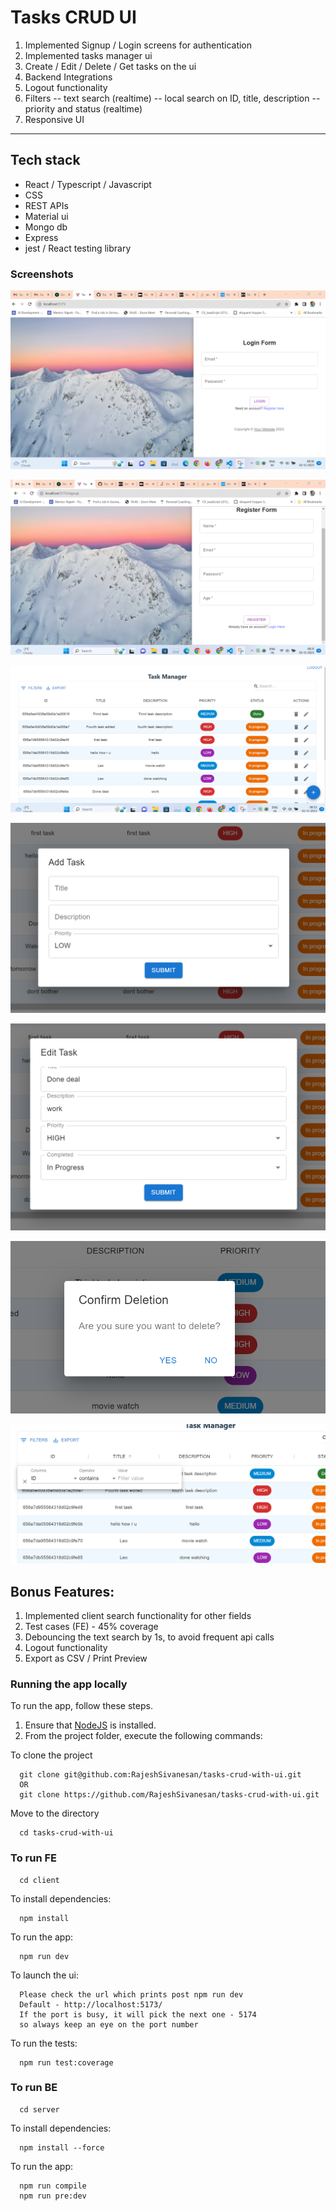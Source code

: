 # Tasks CRUD UI
1. Implemented Signup / Login screens for authentication
2. Implemented tasks manager ui
3. Create / Edit / Delete / Get tasks on the ui
4. Backend Integrations
5. Logout functionality
6. Filters
    -- text search (realtime)
    -- local search on ID, title, description
    -- priority and status (realtime)
7. Responsive UI

<hr />

## Tech stack
 - React / Typescript / Javascript
 - CSS
 - REST APIs
 - Material ui
 - Mongo db
 - Express
 - jest / React testing library
 
### Screenshots
![Alt text](image.png)

![Alt text](image-1.png)

![Alt text](image-2.png)

![Alt text](image-3.png)

![Alt text](image-4.png)

![Alt text](image-5.png)

![Alt text](image-6.png)

## Bonus Features:
1. Implemented client search functionality for other fields
2. Test cases (FE) - 45% coverage
3. Debouncing the text search by 1s, to avoid frequent api calls
4. Logout functionality
5. Export as CSV / Print Preview

### Running the app locally

To run the app, follow these steps.

1. Ensure that [NodeJS](http://nodejs.org/) is installed.
2. From the project folder, execute the following commands:

To clone the project
```shell
  git clone git@github.com:RajeshSivanesan/tasks-crud-with-ui.git
  OR
  git clone https://github.com/RajeshSivanesan/tasks-crud-with-ui.git
```

Move to the directory
```shell
  cd tasks-crud-with-ui
```

### To run FE
```shell
  cd client
```

To install dependencies:
```shell
  npm install
```

To run the app:
```shell
  npm run dev
```

To launch the ui:
```shell
  Please check the url which prints post npm run dev
  Default - http://localhost:5173/
  If the port is busy, it will pick the next one - 5174
  so always keep an eye on the port number
```

To run the tests:
```shell
  npm run test:coverage
```

### To run BE
```shell
  cd server
```

To install dependencies:
```shell
  npm install --force
```

To run the app:
```shell
  npm run compile
  npm run pre:dev
```
